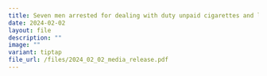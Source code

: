 ```yaml
---
title: Seven men arrested for dealing with duty unpaid cigarettes and liquor through social messaging platforms
date: 2024-02-02
layout: file
description: ""
image: ""
variant: tiptap
file_url: /files/2024_02_02_media_release.pdf
---
```

